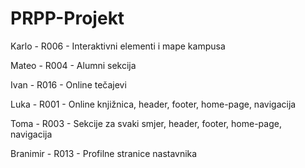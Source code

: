 # PRPP-Projekt

Karlo - R006 - Interaktivni elementi i mape kampusa

Mateo - R004 - Alumni sekcija

Ivan - R016 - Online tečajevi

Luka - R001 - Online knjižnica, header, footer, home-page, navigacija

Toma - R003 - Sekcije za svaki smjer, header, footer, home-page, navigacija

Branimir - R013 - Profilne stranice nastavnika

